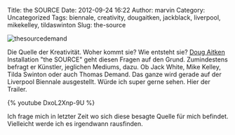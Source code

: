Title: the SOURCE
Date: 2012-09-24 16:22
Author: marvin
Category: Uncategorized
Tags: biennale, creativity, dougaitken, jackblack, liverpool, mikekelley, tildaswinton
Slug: the-source

![thesourcedemand]({static}/images/thesourcedemand.jpg)

Die Quelle der Kreativität. Woher kommt sie? Wie entsteht sie? [Doug
Aitken](http://en.wikipedia.org/wiki/Doug_Aitken) Installation "the
SOURCE" geht diesen Fragen auf den Grund. Zumindestens befragt er
Künstler, jeglichen Mediums, dazu. Ob Jack White, Mike Kelley, Tilda
Swinton oder auch Thomas Demand. Das ganze wird gerade auf der Liverpool
Biennale ausgestellt. Würde ich super gerne sehen. Hier der Trailer.

{% youtube DxoL2Xnp-9U %}

Ich frage mich in letzter Zeit wo sich diese besagte Quelle für mich
befindet. Vielleicht werde ich es irgendwann rausfinden.

